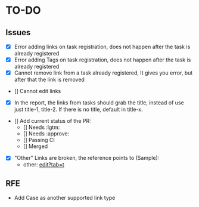 # TO-DO


## Issues
- [x] Error adding links on task registration, does not happen after the task is already registered
- [x] Error adding Tags on task registration, does not happen after the task is already registered
- [x] Cannot remove link from a task already registered, It gives you error, but after that the link is removed
- [] Cannot edit links
- [x] In the report, the links from tasks should grab the title, instead of use just title-1, title-2. If there is no title, default in title-x.
- [] Add current status of the PR:
    - [] Needs :lgtm:
    - [] Needs :approve:
    - [] Passing CI
    - [] Merged
- [x] "Other" Links are broken, the reference points to (Sample):
    - other: [edit?tab=t](https://docs.google.com/document/1hkqO0QyZGBpE3_EJORLq2GN4xzf335geNvjpnLAZmuE/edit?tab=t.0#bookmark=id.sa5i1jqayfye)

## RFE
- Add Case as another supported link type
